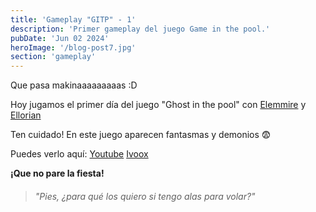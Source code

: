 ```yaml
---
title: 'Gameplay "GITP" - 1'
description: 'Primer gameplay del juego Game in the pool.'
pubDate: 'Jun 02 2024'
heroImage: '/blog-post7.jpg'
section: 'gameplay'
---
```


Que pasa makinaaaaaaaaas :D

Hoy jugamos el primer día del juego "Ghost in the pool" con <a href="https://www.instagram.com/elemmire1988?utm_source=qr&igsh=MWgwcm84ZmxwaDVmYQ%3D%3D" target="_blank">Elemmire</a> y <a href="https://www.ellorian.es" target="_blank">Ellorian</a> 

Ten cuidado! En este juego aparecen fantasmas y demonios &#128552; 

Puedes verlo aquí:
<a href="https://www.youtube.com/watch?v=omkhsaJyGMA" target="_blank">Youtube</a>
<a href="https://go.ivoox.com/rf/129728287" target="_blank">Ivoox</a>


**¡Que no pare la fiesta!**

> ###### "Pies, ¿para qué los quiero si tengo alas para volar?"

